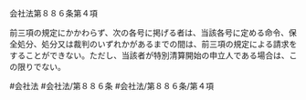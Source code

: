 会社法第８８６条第４項

前三項の規定にかかわらず、次の各号に掲げる者は、当該各号に定める命令、保全処分、処分又は裁判のいずれかがあるまでの間は、前三項の規定による請求をすることができない。ただし、当該者が特別清算開始の申立人である場合は、この限りでない。

#会社法
#会社法/第８８６条
#会社法/第８８６条/第４項
